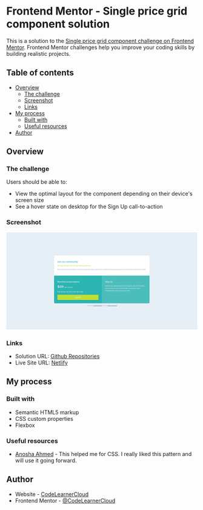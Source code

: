 # Frontend Mentor - Single price grid component solution

This is a solution to the [Single price grid component challenge on Frontend Mentor](https://www.frontendmentor.io/challenges/single-price-grid-component-5ce41129d0ff452fec5abbbc). Frontend Mentor challenges help you improve your coding skills by building realistic projects. 

## Table of contents

- [Overview](#overview)
  - [The challenge](#the-challenge)
  - [Screenshot](#screenshot)
  - [Links](#links)
- [My process](#my-process)
  - [Built with](#built-with)
  - [Useful resources](#useful-resources)
- [Author](#author)

## Overview

### The challenge

Users should be able to:

- View the optimal layout for the component depending on their device's screen size
- See a hover state on desktop for the Sign Up call-to-action

### Screenshot

![](./images/screenshot.png)

### Links

- Solution URL: [Github Repositories](https://github.com/CodeLearnerCloud/Single-Price-Grid-Component)
- Live Site URL: [Netlify](https://agitated-babbage-6ebd7b.netlify.app/)

## My process

### Built with

- Semantic HTML5 markup
- CSS custom properties
- Flexbox

### Useful resources

- [Anosha Ahmed](https://github.com/anoshaahmed/fem-single-price-component) - This helped me for CSS. I really liked this pattern and will use it going forward.


## Author

- Website - [CodeLearnerCloud](https://github.com/CodeLearnerCloud)
- Frontend Mentor - [@CodeLearnerCloud](https://www.frontendmentor.io/profile/CodeLearnerCloud)

